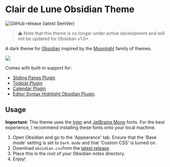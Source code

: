 # Clair de Lune Obsidian Theme

![GitHub release (latest SemVer)](https://img.shields.io/github/v/release/jamiebrynes7/clair-de-lune-obsidian-theme?style=for-the-badge)

> ⚠ Note that this theme is no longer under active development and will not be updated for Obsidian v1.0+.

A dark theme for [Obsidian](https://obsidian.md/) inspired by the [Moonlight](https://github.com/atomiks/moonlight-vscode-theme) family of themes.

![](./assets/screenshot.png)

Comes with built-in support for:

- [Sliding Panes Plugin](https://github.com/deathau/sliding-panes-obsidian)
- [Todoist Plugin](https://forum.obsidian.md/t/todoist-sync-plugin-v1-3-1/5849/1)
- [Calendar Plugin](https://github.com/liamcain/obsidian-calendar-plugin)
- [Editor Syntax Highlight Obsidian Plugin](https://github.com/deathau/cm-editor-syntax-highlight-obsidian).

## Usage

**Important:** This theme uses the [Inter](https://rsms.me/inter/) and [JetBrains Mono](https://jetbrains.com/mono) fonts. For the best experience, I recommend installing these fonts onto your local machine.

1. Open Obsidian and go to the 'Appearance' tab. Ensure that the 'Base mode' setting is set to `Dark mode` and that 'Custom CSS' is turned on.
2. Download `obsidian.css`from the [latest release](https://github.com/jamiebrynes7/clair-de-lune-obsidian-theme/releases).
3. Place this in the root of your Obsidian notes directory.
4. Enjoy!
